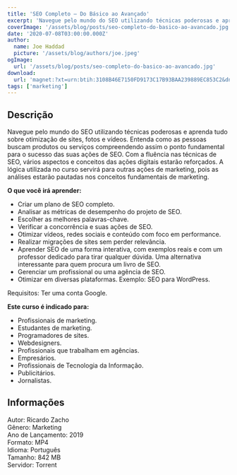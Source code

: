 ```yaml
---
title: 'SEO Completo – Do Básico ao Avançado'
excerpt: 'Navegue pelo mundo do SEO utilizando técnicas poderosas e aprenda tudo sobre otimização de sites, fotos e vídeos. Entenda como as pessoas buscam produtos ou serviços compreendendo assim o ponto fundamental para o sucesso das suas ações de SEO. Com a fluência nas técnicas de SEO, vários asp'
coverImage: '/assets/blog/posts/seo-completo-do-basico-ao-avancado.jpg'
date: '2020-07-08T03:00:00.000Z'
author:
  name: Joe Haddad
  picture: '/assets/blog/authors/joe.jpeg'
ogImage:
  url: '/assets/blog/posts/seo-completo-do-basico-ao-avancado.jpg'
download:
  url: 'magnet:?xt=urn:btih:3108B46E7150FD9173C17B93BAA239889EC853C2&dn=Udemy%20-%20Curso%20de%20SEO%20Completo%20-%20Do%20B%c3%a1sico%20ao%20Avan%c3%a7ado&tr=udp%3a%2f%2ftracker.openbittorrent.com%3a1337%2fannounce&tr=udp%3a%2f%2ftracker.opentrackr.org%3a1337%2fannounce'
tags: ['marketing']
---
```

<h2>Descrição</h2>
<p></p><p>Navegue pelo mundo do SEO utilizando técnicas poderosas e aprenda tudo sobre otimização de sites, fotos e vídeos. Entenda como as pessoas buscam produtos ou serviços compreendendo assim o ponto fundamental para o sucesso das suas ações de SEO. Com a fluência nas técnicas de SEO, vários aspectos e conceitos das ações digitais estarão reforçados. A lógica utilizada no curso servirá para outras ações de marketing, pois as análises estarão pautadas nos conceitos fundamentais de marketing.</p><p><strong>O que você irá aprender:</strong></p><ul><li>Criar um plano de SEO completo.</li><li>Analisar as métricas de desempenho do projeto de SEO.</li><li>Escolher as melhores palavras-chave.</li><li>Verificar a concorrência e suas ações de SEO.</li><li>Otimizar vídeos, redes sociais e conteúdo com foco em performance.</li><li>Realizar migrações de sites sem perder relevância.</li><li>Aprender SEO de uma forma interativa, com exemplos reais e com um professor dedicado para tirar qualquer dúvida. Uma alternativa interessante para quem procura um livro de SEO.</li><li>Gerenciar um profissional ou uma agência de SEO.</li><li>Otimizar em diversas plataformas. Exemplo: SEO para WordPress.</li></ul><p>Requisitos: Ter uma conta Google.</p><p><strong>Este curso é indicado para:</strong></p><ul><li>Profissionais de marketing.</li><li>Estudantes de marketing.</li><li>Programadores de sites.</li><li>Webdesigners.</li><li>Profissionais que trabalham em agências.</li><li>Empresários.</li><li>Profissionais de Tecnologia da Informação.</li><li>Publicitários.</li><li>Jornalistas.</li></ul><h2>Informações</h2><p>Autor: Ricardo Zacho<br/>Gênero: Marketing<br/>Ano de Lançamento: 2019<br/>Formato: MP4<br/>Idioma: Português<br/>Tamanho: 842 MB<br/>Servidor: Torrent</p>